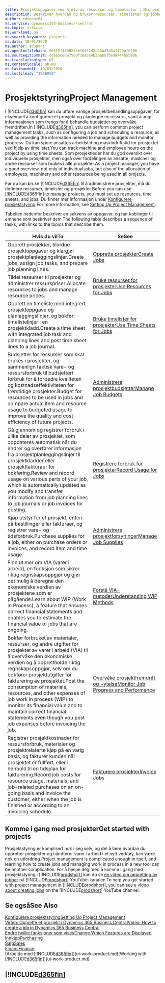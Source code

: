 ```yaml
---
title: Prosjektoppgaver ved hjelp av ressurser og timelister | Microsoft-dokumentasjon
description: Beskriver hvordan du bruker ressurser, timelister og jobber til å administrere prosjekter.
author: edupont04
ms.service: dynamics365-business-central
ms.topic: article
ms.workload: na
ms.search.keywords: projects
ms.date: 10/01/2020
ms.author: edupont
ms.openlocfilehash: 0e3f5f489822cef693242c46a47d84f429af0706
ms.sourcegitcommit: ddbb5cede750df1baba4b3eab8fbed6744b5b9d6
ms.translationtype: HT
ms.contentlocale: nb-NO
ms.lasthandoff: 10/01/2020
ms.locfileid: "3926950"
---
```

# <a name="project-management"></a><span data-ttu-id="f2f95-103">Prosjektstyring</span><span class="sxs-lookup"><span data-stu-id="f2f95-103">Project Management</span></span>
<span data-ttu-id="f2f95-104">I [!INCLUDE[d365fin](includes/d365fin_md.md)] kan du utføre vanlige prosjektbehandlingsoppgaver, for eksempel å konfigurere et prosjekt og planlegge en ressurs, samt å angi informasjonen som trengs for å behandle budsjetter og overvåke fremdriften.</span><span class="sxs-lookup"><span data-stu-id="f2f95-104">In [!INCLUDE[d365fin](includes/d365fin_md.md)], you can perform common project management tasks, such as configuring a job and scheduling a resource, as well as providing the information needed to manage budgets and monitor progress.</span></span> <span data-ttu-id="f2f95-105">Du kan spore ansattes arbeidstid og maskindriftstid for prosjektet ved hjelp av timelister.</span><span class="sxs-lookup"><span data-stu-id="f2f95-105">You can track machine and employee hours on the project by using time sheets.</span></span> <span data-ttu-id="f2f95-106">Som prosjektleder har du god oversikt over individuelle prosjekter, men også over fordelingen av ansatte, maskiner og andre ressurser som brukes i alle prosjekter.</span><span class="sxs-lookup"><span data-stu-id="f2f95-106">As a project manager, you have a good overview, not only of individual jobs, but also of the allocation of employees, machinery and other resources being used in all projects.</span></span>

<span data-ttu-id="f2f95-107">Før du kan bruke [!INCLUDE[d365fin](includes/d365fin_md.md)] til å administrere prosjekter, må du definere ressurser, timelister og prosjekter.</span><span class="sxs-lookup"><span data-stu-id="f2f95-107">Before you can use [!INCLUDE[d365fin](includes/d365fin_md.md)] to manage projects, you must set up resources, time sheets, and jobs.</span></span> <span data-ttu-id="f2f95-108">Du finner mer informasjon under [Konfigurere prosjektstyring](projects-setup-projects.md).</span><span class="sxs-lookup"><span data-stu-id="f2f95-108">For more information, see [Setting Up Project Management](projects-setup-projects.md).</span></span>  

<span data-ttu-id="f2f95-109">Tabellen nedenfor beskriver en sekvens av oppgaver, og har koblinger til emnene som beskriver dem.</span><span class="sxs-lookup"><span data-stu-id="f2f95-109">The following table describes a sequence of tasks, with links to the topics that describe them.</span></span>

| <span data-ttu-id="f2f95-110">Hvis du vil</span><span class="sxs-lookup"><span data-stu-id="f2f95-110">To</span></span> | <span data-ttu-id="f2f95-111">Se</span><span class="sxs-lookup"><span data-stu-id="f2f95-111">See</span></span> |
| --- | --- |
| <span data-ttu-id="f2f95-112">Opprett prosjekter, tilordne prosjektoppgaver og klargjør prosjektplanleggingslinjer.</span><span class="sxs-lookup"><span data-stu-id="f2f95-112">Create jobs, assign job tasks, and prepare job planning lines.</span></span> |[<span data-ttu-id="f2f95-113">Opprette prosjekter</span><span class="sxs-lookup"><span data-stu-id="f2f95-113">Create Jobs</span></span>](projects-how-create-jobs.md) |
| <span data-ttu-id="f2f95-114">Tildel ressurser til prosjekter og administrer ressurspriser.</span><span class="sxs-lookup"><span data-stu-id="f2f95-114">Allocate resources to jobs and manage resource prices.</span></span> |[<span data-ttu-id="f2f95-115">Bruke ressurser for prosjekter</span><span class="sxs-lookup"><span data-stu-id="f2f95-115">Use Resources for Jobs</span></span>](projects-how-use-resources.md) |
| <span data-ttu-id="f2f95-116">Opprett en timeliste med integrert prosjektoppgave og planleggingslinjer, og bokfør timelistelinjer i en prosjektkladd.</span><span class="sxs-lookup"><span data-stu-id="f2f95-116">Create a time sheet with integrated job task and planning lines and post time sheet lines to a job journal.</span></span> |[<span data-ttu-id="f2f95-117">Bruke timelister for prosjekter</span><span class="sxs-lookup"><span data-stu-id="f2f95-117">Use Time Sheets for Jobs</span></span>](projects-how-use-time-sheets.md) |
| <span data-ttu-id="f2f95-118">Budsjetter for ressurser som skal brukes i prosjekter, og sammenlign faktisk vare- og ressursforbruk til budsjettert forbruk for å forbedre kvaliteten og kostnadseffektiviteten for fremtidige prosjekter.</span><span class="sxs-lookup"><span data-stu-id="f2f95-118">Budget for resources to be used in jobs and compare actual item and resource usage to budgeted usage to improve the quality and cost efficiency of future projects.</span></span> |[<span data-ttu-id="f2f95-119">Administrere prosjektbudsjetter</span><span class="sxs-lookup"><span data-stu-id="f2f95-119">Manage Job Budgets</span></span>](projects-how-manage-budgets.md) |
| <span data-ttu-id="f2f95-120">Gå gjennom og registrer forbruk i ulike deler av prosjektet, som oppdateres automatisk når du endrer og overfører informasjon fra prosjektplanleggingslinjer til prosjektkladder eller prosjektfakturaer for bokføring.</span><span class="sxs-lookup"><span data-stu-id="f2f95-120">Review and record usage on various parts of your job, which is automatically updated as you modify and transfer information from job planning lines to job journals or job invoices for posting.</span></span> |[<span data-ttu-id="f2f95-121">Registrere forbruk for prosjekter</span><span class="sxs-lookup"><span data-stu-id="f2f95-121">Record Usage for Jobs</span></span>](projects-how-record-job-usage.md) |
| <span data-ttu-id="f2f95-122">Kjøp utstyr for et prosjekt, enten på bestillinger eller fakturaer, og registrer vare- og tidsforbruk.</span><span class="sxs-lookup"><span data-stu-id="f2f95-122">Purchase supplies for a job, either on purchase orders or invoices, and record item and time usage.</span></span> |[<span data-ttu-id="f2f95-123">Administrere prosjektforsyninger</span><span class="sxs-lookup"><span data-stu-id="f2f95-123">Manage Job Supplies</span></span>](projects-how-manage-project-supplies.md) |
| <span data-ttu-id="f2f95-124">Finn ut mer om VIA (varer i arbeid), en funksjon som sikrer riktig regnskapsoppgjør og gjør det mulig å beregne den økonomiske verdien av prosjektene som er pågående.</span><span class="sxs-lookup"><span data-stu-id="f2f95-124">Learn about WIP (Work in Process), a feature that ensures correct financial statements and enables you to estimate the financial value of jobs that are ongoing.</span></span> |[<span data-ttu-id="f2f95-125">Forstå VIA-metoder</span><span class="sxs-lookup"><span data-stu-id="f2f95-125">Understanding WIP Methods</span></span>](projects-understanding-wip.md) |
| <span data-ttu-id="f2f95-126">Bokfør forbruket av materialer, ressurser, og andre utgifter for prosjektet av varer i arbeid (VIA) til å overvåke den økonomiske verdien og å opprettholde riktig regnskapsoppgjør, selv om du bokfører prosjektutgifter før fakturering av prosjektet.</span><span class="sxs-lookup"><span data-stu-id="f2f95-126">Post the consumption of materials, resources, and other expenses of job work in process (WIP) to monitor its financial value and to maintain correct financial statements even though you post job expenses before invoicing the job.</span></span> |[<span data-ttu-id="f2f95-127">Overvåke prosjektfremdrift og -ytelse</span><span class="sxs-lookup"><span data-stu-id="f2f95-127">Monitor Job Progress and Performance</span></span>](projects-how-monitor-progress-performance.md) |
| <span data-ttu-id="f2f95-128">Registrer prosjektkostnader for ressursforbruk, materialer og prosjektrelaterte kjøp på en varig basis, og fakturer kunden når prosjektet er fullført, eller i henhold til en tidsplan for fakturering.</span><span class="sxs-lookup"><span data-stu-id="f2f95-128">Record job costs for resource usage, materials, and job-related purchases on an on-going basis and invoice the customer, either when the job is finished or according to an invoicing schedule.</span></span> |[<span data-ttu-id="f2f95-129">Fakturere prosjekter</span><span class="sxs-lookup"><span data-stu-id="f2f95-129">Invoice Jobs</span></span>](projects-how-invoice-jobs.md) |

## <a name="get-started-with-projects"></a><span data-ttu-id="f2f95-130">Komme i gang med prosjekter</span><span class="sxs-lookup"><span data-stu-id="f2f95-130">Get started with projects</span></span>

<span data-ttu-id="f2f95-131">Prosjektstyring er komplisert nok i seg selv, og det å lære hvordan du oppretter prosjekter og håndterer varer i arbeid i et nytt verktøy, kan være nok en utfordring.</span><span class="sxs-lookup"><span data-stu-id="f2f95-131">Project management is complicated enough in itself, and learning how to create jobs and managing work in process in a new tool can be another complication.</span></span> <span data-ttu-id="f2f95-132">For å hjelpe deg med å komme i gang med prosjektstyring i [!INCLUDE[prodshort](includes/prodshort.md)] kan du se [en video om oppretting av jobber](https://www.youtube.com/watch?v=VqaPWr7BWmw) på [!INCLUDE[prodshort](includes/prodshort.md)] YouTube-kanalen.</span><span class="sxs-lookup"><span data-stu-id="f2f95-132">To help you get started with project management in [!INCLUDE[prodshort](includes/prodshort.md)], you can see [a video about creating jobs](https://www.youtube.com/watch?v=VqaPWr7BWmw) on the [!INCLUDE[prodshort](includes/prodshort.md)] YouTube channel.</span></span>  

## <a name="see-also"></a><span data-ttu-id="f2f95-133">Se også</span><span class="sxs-lookup"><span data-stu-id="f2f95-133">See Also</span></span>

[<span data-ttu-id="f2f95-134">Konfigurere prosjektstyring</span><span class="sxs-lookup"><span data-stu-id="f2f95-134">Setting Up Project Management</span></span>](projects-setup-projects.md)  
[<span data-ttu-id="f2f95-135">Video: Opprette et prosjekt i Dynamics 365 Business Central</span><span class="sxs-lookup"><span data-stu-id="f2f95-135">Video: How to create a job in Dynamics 365 Business Central</span></span>](https://www.youtube.com/watch?v=VqaPWr7BWmw)  
[<span data-ttu-id="f2f95-136">Endre hvilke funksjoner som vises</span><span class="sxs-lookup"><span data-stu-id="f2f95-136">Change Which Features are Displayed</span></span>](ui-experiences.md)  
[<span data-ttu-id="f2f95-137">Innkjøp</span><span class="sxs-lookup"><span data-stu-id="f2f95-137">Purchasing</span></span>](purchasing-manage-purchasing.md)  
[<span data-ttu-id="f2f95-138">Salg</span><span class="sxs-lookup"><span data-stu-id="f2f95-138">Sales</span></span>](sales-manage-sales.md)  
[<span data-ttu-id="f2f95-139">Finans</span><span class="sxs-lookup"><span data-stu-id="f2f95-139">Finance</span></span>](finance.md)  
<span data-ttu-id="f2f95-140">[Arbeide med [!INCLUDE[d365fin](includes/d365fin_md.md)]](ui-work-product.md)</span><span class="sxs-lookup"><span data-stu-id="f2f95-140">[Working with [!INCLUDE[d365fin](includes/d365fin_md.md)]](ui-work-product.md)</span></span>  

## [!INCLUDE[d365fin](includes/free_trial_md.md)]  
